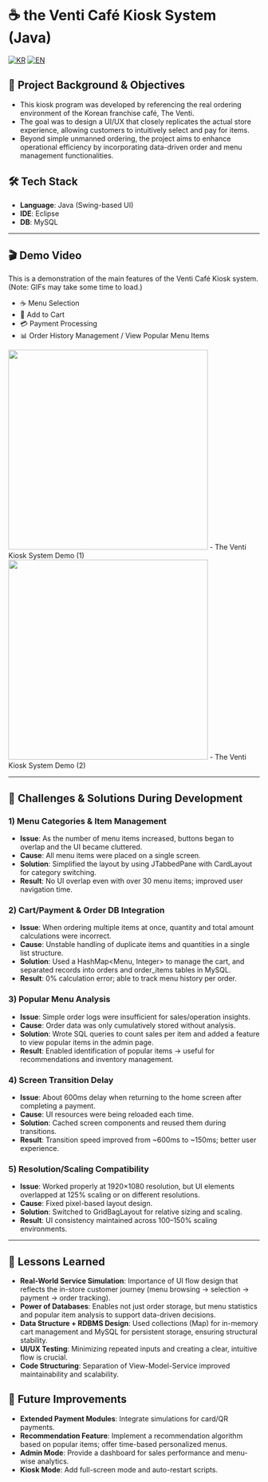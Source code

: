 # ☕ the Venti Café Kiosk System (Java)

[![KR](https://img.shields.io/badge/README-한국어-blue)](./README.theventi.ko.md)
[![EN](https://img.shields.io/badge/README-English-red)](./README.theventi.md)

## 📖 Project Background & Objectives

- This kiosk program was developed by referencing the real ordering environment of the Korean franchise café, The Venti.
- The goal was to design a UI/UX that closely replicates the actual store experience, allowing customers to intuitively select and pay for items.
- Beyond simple unmanned ordering, the project aims to enhance operational efficiency by incorporating data-driven order and menu management functionalities.

## 🛠 Tech Stack

- **Language**: Java (Swing-based UI)
- **IDE**: Eclipse
- **DB**: MySQL

---

## 🎬 Demo Video

This is a demonstration of the main features of the Venti Café Kiosk system.  
(Note: GIFs may take some time to load.)
- ☕ Menu Selection
- 🛒 Add to Cart
- 💳 Payment Processing
- 📊 Order History Management / View Popular Menu Items

<img src = "https://github.com/user-attachments/assets/b4331c95-546b-42c8-97c2-d525a2504c5b" width = "400"/> - The Venti Kiosk System Demo (1)<br>
<img src = "https://github.com/user-attachments/assets/bfbf5b79-cb6b-468a-99f9-b8caa698a51d" width = "400"/> - The Venti Kiosk System Demo (2)

---

## 🧭 Challenges & Solutions During Development

### 1) Menu Categories & Item Management
- **Issue**: As the number of menu items increased, buttons began to overlap and the UI became cluttered.
- **Cause**: All menu items were placed on a single screen.
- **Solution**: Simplified the layout by using JTabbedPane with CardLayout for category switching.
- **Result**: No UI overlap even with over 30 menu items; improved user navigation time.

### 2) Cart/Payment & Order DB Integration
- **Issue**: When ordering multiple items at once, quantity and total amount calculations were incorrect.
- **Cause**: Unstable handling of duplicate items and quantities in a single list structure.
- **Solution**: Used a HashMap<Menu, Integer> to manage the cart, and separated records into orders and order_items tables in MySQL.
- **Result**: 0% calculation error; able to track menu history per order.

### 3) Popular Menu Analysis
- **Issue**: Simple order logs were insufficient for sales/operation insights.
- **Cause**: Order data was only cumulatively stored without analysis.
- **Solution**: Wrote SQL queries to count sales per item and added a feature to view popular items in the admin page.
- **Result**: Enabled identification of popular items → useful for recommendations and inventory management.

### 4) Screen Transition Delay
- **Issue**: About 600ms delay when returning to the home screen after completing a payment.
- **Cause**: UI resources were being reloaded each time.
- **Solution**: Cached screen components and reused them during transitions.
- **Result**: Transition speed improved from ~600ms to ~150ms; better user experience.

### 5) Resolution/Scaling Compatibility
- **Issue**: Worked properly at 1920×1080 resolution, but UI elements overlapped at 125% scaling or on different resolutions.
- **Cause**: Fixed pixel-based layout design.
- **Solution**: Switched to GridBagLayout for relative sizing and scaling.
- **Result**: UI consistency maintained across 100–150% scaling environments.

---

## 📝 Lessons Learned

- **Real-World Service Simulation**: Importance of UI flow design that reflects the in-store customer journey (menu browsing → selection → payment → order tracking).
- **Power of Databases**: Enables not just order storage, but menu statistics and popular item analysis to support data-driven decisions.
- **Data Structure + RDBMS Design**: Used collections (Map) for in-memory cart management and MySQL for persistent storage, ensuring structural stability.
- **UI/UX Testing**: Minimizing repeated inputs and creating a clear, intuitive flow is crucial.
- **Code Structuring**: Separation of View-Model-Service improved maintainability and scalability.

## 🚀 Future Improvements

- **Extended Payment Modules**: Integrate simulations for card/QR payments.
- **Recommendation Feature**: Implement a recommendation algorithm based on popular items; offer time-based personalized menus.
- **Admin Mode**: Provide a dashboard for sales performance and menu-wise analytics.
- **Kiosk Mode**: Add full-screen mode and auto-restart scripts.
